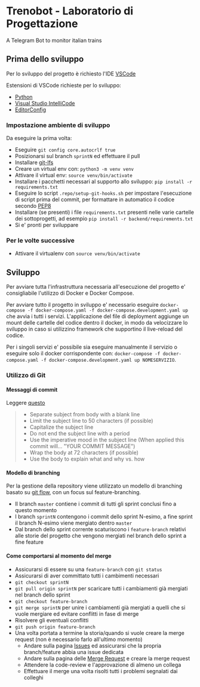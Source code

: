 # Trenobot - Laboratorio di Progettazione

A Telegram Bot to monitor italian trains

## Prima dello sviluppo

Per lo sviluppo del progetto è richiesto l'IDE [VSCode](https://code.visualstudio.com/)

Estensioni di VSCode richieste per lo sviluppo:

* [Python](https://marketplace.visualstudio.com/items?itemName=ms-python.python)
* [Visual Studio IntelliCode](https://marketplace.visualstudio.com/items?itemName=VisualStudioExptTeam.vscodeintellicode)
* [EditorConfig](https://marketplace.visualstudio.com/items?itemName=EditorConfig.EditorConfig)

### Impostazione ambiente di sviluppo

Da eseguire la prima volta:

* Eseguire `git config core.autocrlf true`
* Posizionarsi sul branch `sprintN` ed effettuare il pull
* Installare [git-lfs](https://help.github.com/en/github/managing-large-files/installing-git-large-file-storage)
* Creare un virtual env con: `python3 -m venv venv`
* Attivare il virtual env: `source venv/bin/activate`
* Installare i pacchetti necessari al supporto allo sviluppo: `pip install -r requirements.txt`
* Eseguire lo script `.repo/setup-git-hooks.sh` per impostare l'esecuzione di script prima del commit, per formattare in automatico il codice secondo [PEP8]()
* Installare (se presenti) i file `requirements.txt` presenti nelle varie cartelle dei sottoprogetti, ad esempio `pip install -r backend/requirements.txt`
* Si e' pronti per sviluppare

### Per le volte successive

* Attivare il virtualenv con `source venv/bin/activate`

## Sviluppo

Per avviare tutta l'infrastruttura necessaria all'esecuzione del progetto e' consigliabile l'utilizzo di Docker e Docker Compose.

Per avviare tutto il progetto in sviluppo e' necessario eseguire `docker-compose -f docker-compose.yaml -f docker-compose.development.yaml up` che avvia i tutti i servizi. L'applicazione del file di deployment aggiunge un mount delle cartelle del codice dentro il docker, in modo da velocizzare lo sviluppo in caso si utilizzino framework che supportino il live-reload del codice.

Per i singoli servizi e' possibile sia eseguire manualmente il servizio o eseguire solo il docker corrispondente con: `docker-compose -f docker-compose.yaml -f docker-compose.development.yaml up NOMESERVIZIO`.

### Utilizzo di Git

#### Messaggi di commit

Leggere [questo](https://chris.beams.io/posts/git-commit/)

> * Separate subject from body with a blank line
> * Limit the subject line to 50 characters (if possible)
> * Capitalize the subject line
> * Do not end the subject line with a period
> * Use the imperative mood in the subject line (When applied this commit will... "YOUR COMMIT MESSAGE")
> * Wrap the body at 72 characters (if possible)
> * Use the body to explain what and why vs. how

#### Modello di branching

Per la gestione della repository viene utilizzato un modello di branching basato su [git flow](https://nvie.com/posts/a-successful-git-branching-model/), con un focus sul feature-branching.

* Il branch `master` contiene i commit di tutti gli sprint conclusi fino a questo momento
* I branch `sprintN` contengono i commit dello sprint N-esimo, a fine sprint il branch N-esimo viene mergiato dentro `master`
* Dal branch dello sprint corrente scaturiscono i `feature-branch` relativi alle storie del progetto che vengono mergiati nel branch dello sprint a fine feature

#### Come comportarsi al momento del merge

* Assicurarsi di essere su una `feature-branch` con `git status`
* Assicurarsi di aver committato tutti i cambimenti necessari
* `git checkout sprintN`
* `git pull origin sprintN` per scaricare tutti i cambiamenti già mergiati nel branch dello sprint
* `git checkout feature-branch`
* `git merge sprintN` per unire i cambiamenti già mergiati a quelli che si vuole mergiare ed evitare conflitti in fase di merge
* Risolvere gli eventuali conflitti
* `git push origin feature-branch`
* Una volta portata a termine la storia/quando si vuole creare la merge request (non è necessario farlo all'ultimo momento)
  * Andare sulla pagina [Issues](https://gitlab.com/laboratorio-di-progettazione-trenobot/trenobot-laboratorio-di-progettazione/-/issues) ed assicurarsi che la propria branch/feature abbia una issue dedicata
  * Andare sulla pagina delle [Merge Request](https://gitlab.com/laboratorio-di-progettazione-trenobot/trenobot-laboratorio-di-progettazione/-/merge_requests) e creare la merge request
  * Attendere la code-review e l'approvazione di almeno un collega
  * Effettuare il merge una volta risolti tutti i problemi segnalati dai colleghi
